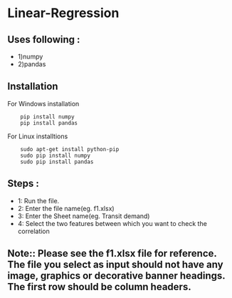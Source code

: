 # Linear-Regression
## Uses following :
- 1)numpy 
- 2)pandas

## Installation
For Windows installation
```
    pip install numpy
    pip install pandas
```
For Linux installtions 
```
    sudo apt-get install python-pip
    sudo pip install numpy  
    sudo pip install pandas
```

## Steps :
- 1: Run the file.
- 2: Enter the file name(eg. f1.xlsx)
- 3: Enter the Sheet name(eg. Transit demand)
- 4: Select the two features between which you want to check the correlation

## Note:: Please see the f1.xlsx file for reference. The file you select as input should not have any image, graphics or decorative banner headings. The first row should be column headers. 
